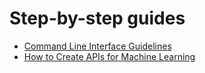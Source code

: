 # Step-by-step guides

* [Command Line Interface Guidelines](https://clig.dev)
* [How to Create APIs for Machine Learning](https://madewithml.com/courses/mlops/api/)
